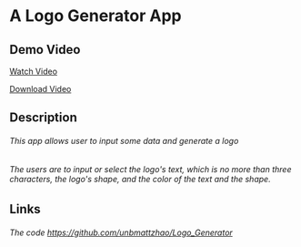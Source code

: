 # A Logo Generator App
## 

## Demo Video

[Watch Video](https://user-images.githubusercontent.com/46049501/228102967-6e019833-78f4-4a05-813b-d767d4011f10.mp4)


[Download Video](./Demo/App_Demo.mp4)


## Description
  ###### This app allows user to input some data and generate a logo
  ###### The users are to input or select the logo's text, which is no more than three characters, the logo's shape, and the color of the text and the shape.


##  Links

###### The code https://github.com/unbmattzhao/Logo_Generator



